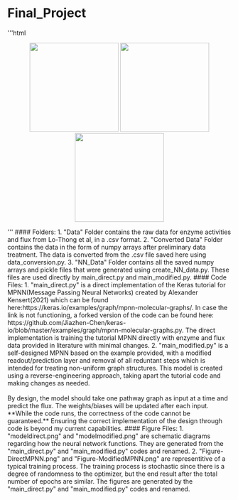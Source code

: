 # Final_Project
'''html
<p align="center">
  <img src="https://codingbootcamps.io/wp-content/uploads/m1.png" height="200">
  <img src="https://i.imgflip.com/4aiftp.jpg" height="200">
  <img src="https://codingbootcamps.io/wp-content/uploads/m7.png" height="200">
</p>
'''
#### Folders:
1. "Data" Folder contains the raw data for enzyme activities and flux from Lo-Thong et al, in a .csv format.
2. "Converted Data" Folder contains the data in the form of numpy arrays after preliminary data treatment. The data is converted from the .csv file saved here using data_conversion.py.
3. "NN_Data" Folder contains all the saved numpy arrays and pickle files that were generated using create_NN_data.py. These files are used directly by main_direct.py and main_modified.py.
#### Code Files:
1. "main_direct.py" is a direct implementation of the Keras tutorial for MPNN(Message Passing Neural Networks) created by Alexander Kensert(2021) which can be found here:https://keras.io/examples/graph/mpnn-molecular-graphs/. In case the link is not functioning, a forked version of the code can be found here: https://github.com/Jiazhen-Chen/keras-io/blob/master/examples/graph/mpnn-molecular-graphs.py. The direct implementation is training the tutorial MPNN directly with enzyme and flux data provided in literature with minimal changes.
2. "main_modified.py" is a self-designed MPNN based on the example provided, with a modified readout/prediction layer and removal of all reduntant steps which is intended for treating non-uniform graph structures. This model is created using a reverse-engineering approach, taking apart the tutorial code and making changes as needed.<br /><br />By design, the model should take one pathway graph as input at a time and predict the flux. The weights/biases will be updated after each input. **While the code runs, the correctness of the code cannot be guaranteed.** Ensuring the correct implementation of the design through code is beyond my current capabilities. 
#### Figure Files:
1. "modeldirect.png" and "modelmodified.png" are schematic diagrams regarding how the neural network functions. They are generated from the "main_direct.py" and "main_modified.py" codes and renamed.
2. "Figure-DirectMPNN.png" and "Figure-ModifiedMPNN.png" are representitive of a typical training process. The training process is stochastic since there is a degree of randomness to the optimizer, but the end result after the total number of epochs are similar. The figures are generated by the "main_direct.py" and "main_modified.py" codes and renamed.
